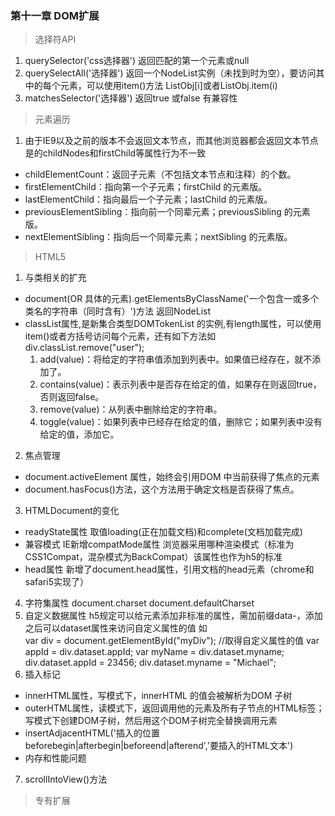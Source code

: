 ### 第十一章 DOM扩展

> 选择符API

1. querySelector('css选择器') 返回匹配的第一个元素或null 
2. querySelectAll('选择器') 返回一个NodeList实例（未找到时为空），要访问其中的每个元素，可以使用item()方法 ListObj[i]或者ListObj.item(i)
3. matchesSelector('选择器') 返回true 或false 有兼容性


> 元素遍历

1. 由于IE9以及之前的版本不会返回文本节点，而其他浏览器都会返回文本节点是的childNodes和firstChild等属性行为不一致
* childElementCount：返回子元素（不包括文本节点和注释）的个数。
* firstElementChild：指向第一个子元素；firstChild 的元素版。
* lastElementChild：指向最后一个子元素；lastChild 的元素版。
* previousElementSibling：指向前一个同辈元素；previousSibling 的元素版。
* nextElementSibling：指向后一个同辈元素；nextSibling 的元素版。

> HTML5

1. 与类相关的扩充
* document(OR 具体的元素).getElementsByClassName('一个包含一或多个类名的字符串（同时含有）')方法  返回NodeList 
* classList属性,是新集合类型DOMTokenList 的实例,有length属性，可以使用item()或者方括号访问每个元素，还有如下方法如div.classList.remove("user");
  1. add(value)：将给定的字符串值添加到列表中。如果值已经存在，就不添加了。
  2. contains(value)：表示列表中是否存在给定的值，如果存在则返回true，否则返回false。
  3. remove(value)：从列表中删除给定的字符串。
  4. toggle(value)：如果列表中已经存在给定的值，删除它；如果列表中没有给定的值，添加它。

2. 焦点管理
* document.activeElement 属性，始终会引用DOM 中当前获得了焦点的元素
* document.hasFocus()方法，这个方法用于确定文档是否获得了焦点。

3. HTMLDocument的变化

* readyState属性 取值loading(正在加载文档)和complete(文档加载完成)
* 兼容模式 IE新增compatMode属性 浏览器采用哪种渲染模式（标准为CSS1Compat，混杂模式为BackCompat）该属性也作为h5的标准
* head属性 新增了document.head属性，引用文档的head元素（chrome和safari5实现了）

4. 字符集属性 document.charset   document.defaultCharset
5. 自定义数据属性 h5规定可以给元素添加非标准的属性，需加前缀data-，添加之后可以dataset属性来访问自定义属性的值
如<div id="myDiv" data-appId="12345" data-myname="Nicholas"></div>
  var div = document.getElementById("myDiv");
  //取得自定义属性的值
  var appId = div.dataset.appId;
  var myName = div.dataset.myname;
  div.dataset.appId = 23456;
  div.dataset.myname = "Michael";
6. 插入标记
  * innerHTML属性，写模式下，innerHTML 的值会被解析为DOM 子树
  * outerHTML属性，读模式下，返回调用他的元素及所有子节点的HTML标签；写模式下创建DOM子树，然后用这个DOM子树完全替换调用元素
  * insertAdjacentHTML('插入的位置beforebegin|afterbegin|beforeend|afterend','要插入的HTML文本')
  * 内存和性能问题

7. scrollIntoView()方法

> 专有扩展 



















